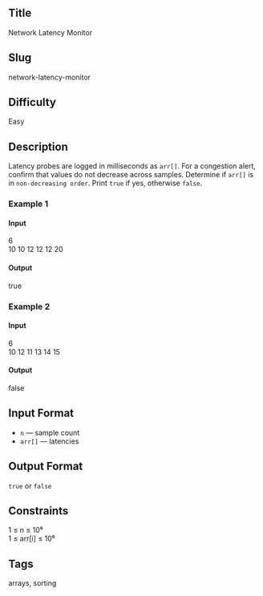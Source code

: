 ## Title
Network Latency Monitor

## Slug
network-latency-monitor

## Difficulty
Easy

## Description
Latency probes are logged in milliseconds as `arr[]`. For a congestion alert, confirm that values do not decrease across samples. Determine if `arr[]` is in `non-decreasing order`. Print `true` if yes, otherwise `false`.

### Example 1
#### Input
6  
10 10 12 12 12 20
#### Output
true

### Example 2
#### Input
6  
10 12 11 13 14 15
#### Output
false

## Input Format
- `n` — sample count  
- `arr[]` — latencies

## Output Format
`true` or `false`

## Constraints
1 ≤ n ≤ 10⁶  
1 ≤ arr[i] ≤ 10⁶

## Tags
arrays, sorting
